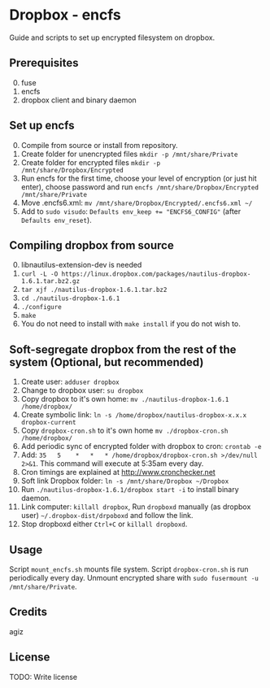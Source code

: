 # Dropbox - encfs

Guide and scripts to set up encrypted filesystem on dropbox.

## Prerequisites

0. fuse
1. encfs
2. dropbox client and binary daemon

## Set up encfs

0. Compile from source or install from repository.
1. Create folder for unencrypted files `mkdir -p /mnt/share/Private`
2. Create folder for encrypted files `mkdir -p /mnt/share/Dropbox/Encrypted`
3. Run encfs for the first time, choose your level of encryption (or just hit enter),
choose password and run `encfs /mnt/share/Dropbox/Encrypted /mnt/share/Private`
4. Move .encfs6.xml: `mv /mnt/share/Dropbox/Encrypted/.encfs6.xml ~/`
5. Add to `sudo visudo`: `Defaults env_keep += "ENCFS6_CONFIG"` (after `Defaults env_reset`).

## Compiling dropbox from source

0. libnautilus-extension-dev is needed
1. `curl -L -O https://linux.dropbox.com/packages/nautilus-dropbox-1.6.1.tar.bz2.gz`
2. `tar xjf ./nautilus-dropbox-1.6.1.tar.bz2`
3. `cd ./nautilus-dropbox-1.6.1`
4. `./configure`
5. `make`
6. You do not need to install with `make install` if you do not wish to.

## Soft-segregate dropbox from the rest of the system (Optional, but recommended)

1. Create user: `adduser dropbox`
2. Change to dropbox user: `su dropbox`
3. Copy dropbox to it's own home: `mv ./nautilus-dropbox-1.6.1 /home/dropbox/`
4. Create symbolic link: `ln -s /home/dropbox/nautilus-dropbox-x.x.x dropbox-current`
5. Copy `dropbox-cron.sh` to it's own home `mv ./dropbox-cron.sh /home/dropbox/`
6. Add periodic sync of encrypted folder with dropbox to cron: `crontab -e`
7. Add: `35   5    *   *   * /home/dropbox/dropbox-cron.sh >/dev/null 2>&1`. This
command will execute at 5:35am every day.
8. Cron timings are explained at http://www.cronchecker.net
9. Soft link Dropbox folder: `ln -s /mnt/share/Dropbox ~/Dropbox` 
10. Run `./nautilus-dropbox-1.6.1/dropbox start -i` to install binary daemon.
11. Link computer: `killall dropbox`, Run `dropboxd` manually (as dropbox user)
`~/.dropbox-dist/drpoboxd` and follow the link.
12. Stop dropboxd either `Ctrl+C` or `killall dropboxd`.

## Usage

Script `mount_encfs.sh` mounts file system. Script `dropbox-cron.sh` is run
periodically every day. Unmount encrypted share with `sudo fusermount -u /mnt/share/Private`.

## Credits

agiz

## License

TODO: Write license
